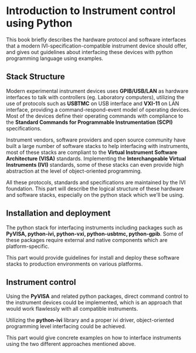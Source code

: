 # Introduction to Instrument control using Python

This book briefly describes the hardware protocol and software interfaces that
a modern IVI-specification-compatible instrument device should offer, and gives
out guidelines about interfacing these devices with python programming language
using examples.

## Stack Structure

Modern experimental instrument devices uses **GPIB/USB/LAN** as hardware
interfaces to talk with controllers (eg. Laboratory computers), utilizing the
use of protocols such as **USBTMC** on USB interface and **VXI-11** on LAN
interface, providing a command-respond-event model of operating devices. Most of
the devices define their operating commands with compliance to the **Standard
Commands for Programmable Instrumentation (SCPI)** specifications.

Instrument vendors, software providers and open source community have built a
large number of software stacks to help interfacing with instruments, most of
these stacks are compliant to the **Virtual Instrument Software Architecture
(VISA)** standards. Implementing the **Interchangeable Virtual Instruments
(IVI)** standards, some of these stacks can even provide high abstraction at the
level of object-oriented programming.

All these protocols, standards and specifications are maintained by the IVI
foundation. This part will describe the logical structure of these hardware and
software stacks, especially on the python stack which we'll be using.

## Installation and deployment

The python stack for interfacing instruments including packages such as
**PyVISA, python-ivi, python-vxi, python-usbtmc, python-gpib**. Some of these
packages require external and native components which are platform-specific.

This part would provide guidelines for install and deploy these software stacks
to production environments on various platforms.

## Instrument control

Using the **PyVISA** and related python packages, direct command control to the
instrument devices could be implemented, which is an approach that would work
flawlessly with all compatible instruments.

Utilizing the **python-ivi** library and a proper ivi driver, object-oriented
programming level interfacing could be achieved.

This part would give concrete examples on how to interface instruments using the
two different approaches mentioned above.
